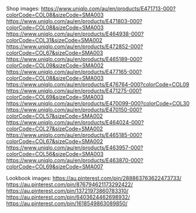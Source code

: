 Shop images:
https://www.uniqlo.com/au/en/products/E471713-000?colorCode=COL08&sizeCode=SMA003
https://www.uniqlo.com/au/en/products/E471803-000?colorCode=COL08&sizeCode=SMA003
https://www.uniqlo.com/au/en/products/E464938-000?colorCode=COL31&sizeCode=SMA002
https://www.uniqlo.com/au/en/products/E472852-000?colorCode=COL67&sizeCode=SMA003
https://www.uniqlo.com/au/en/products/E465189-000?colorCode=COL09&sizeCode=SMA002
https://www.uniqlo.com/au/en/products/E477165-000?colorCode=COL08&sizeCode=SMA003
https://www.uniqlo.com/au/en/products/E476764-000?colorCode=COL09
https://www.uniqlo.com/au/en/products/E471275-000?colorCode=COL69&sizeCode=SMA003
https://www.uniqlo.com/au/en/products/E470099-000?colorCode=COL30
https://www.uniqlo.com/au/en/products/E470150-000?colorCode=COL57&sizeCode=SMA002
https://www.uniqlo.com/au/en/products/E464024-000?colorCode=COL27&sizeCode=SMA002
https://www.uniqlo.com/au/en/products/E465185-000?colorCode=COL67&sizeCode=SMA002
https://www.uniqlo.com/au/en/products/E463957-000?colorCode=COL56&sizeCode=SMA003
https://www.uniqlo.com/au/en/products/E463870-000?colorCode=COL69&sizeCode=SMA007

Lookbook images:
https://au.pinterest.com/pin/288863763622473733/
https://au.pinterest.com/pin/876794621173292422/
https://au.pinterest.com/pin/13721973860783310/
https://au.pinterest.com/pin/6403624462698932/
https://au.pinterest.com/pin/1618549863089850/